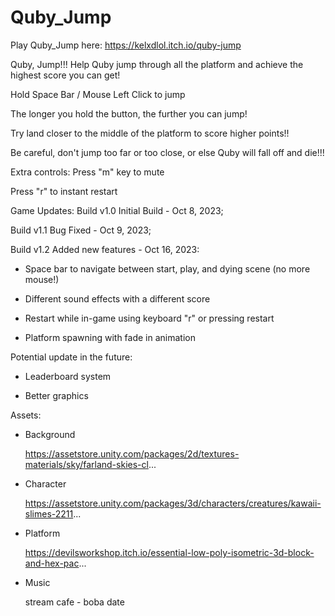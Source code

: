 # Quby_Jump

Play Quby_Jump here: 
https://kelxdlol.itch.io/quby-jump

Quby, Jump!!!
Help Quby jump through all the platform and achieve the highest score you can get!



Hold Space Bar / Mouse Left Click to jump

The longer you hold the button, the further you can jump!

Try land closer to the middle of the platform to score higher points!!

Be careful, don't jump too far or too close, or else Quby will fall off and die!!!



Extra controls:
Press "m" key to mute

Press "r" to instant restart



Game Updates:
Build v1.0 Initial Build - Oct 8, 2023;

Build v1.1 Bug Fixed - Oct 9, 2023;

Build v1.2 Added new features - Oct 16, 2023:

  - Space bar to navigate between start, play, and dying scene (no more mouse!)

  - Different sound effects with a different score

  - Restart while in-game using keyboard "r" or pressing restart

  - Platform spawning with fade in animation



Potential update in the future: 

 - Leaderboard system

 - Better graphics



Assets:
- Background

    https://assetstore.unity.com/packages/2d/textures-materials/sky/farland-skies-cl...

- Character

    https://assetstore.unity.com/packages/3d/characters/creatures/kawaii-slimes-2211...

- Platform

    https://devilsworkshop.itch.io/essential-low-poly-isometric-3d-block-and-hex-pac...

- Music

    stream cafe - boba date
